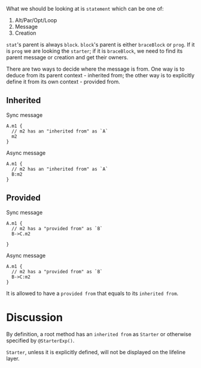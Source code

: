 What we should be looking at is `statement` which can be one of:
1. Alt/Par/Opt/Loop
1. Message
1. Creation

`stat`'s parent is always `block`. `block`'s parent is either `braceBlock`
or `prog`. If it is `prog` we are looking the `starter`; if it is `braceBlock`,
we need to find its parent message or creation and get their owners.

There are two ways to decide where the message is from.
One way is to deduce from its parent context - inherited from;
the other way is to explicitly define it from its own context - 
provided from.

## Inherited

Sync message
```
A.m1 {
  // m2 has an "inherited from" as `A`
  m2  
}
```

Async message
```
A.m1 {
  // m2 has an "inherited from" as `A`
  B:m2
}
```

## Provided

Sync message
```
A.m1 {
  // m2 has a "provided from" as `B`
  B->C.m2
  
}
```

Async message
```
A.m1 {
  // m2 has a "provided from" as `B`
  B->C:m2
}
```

It is allowed to have a `provided from` that equals to its 
`inherited from`.

# Discussion

By definition, a root method has an `inherited from` as `Starter` or otherwise specified by `@StarterExp()`.

`Starter`, unless it is explicitly defined, will not be displayed on the lifeline layer.

